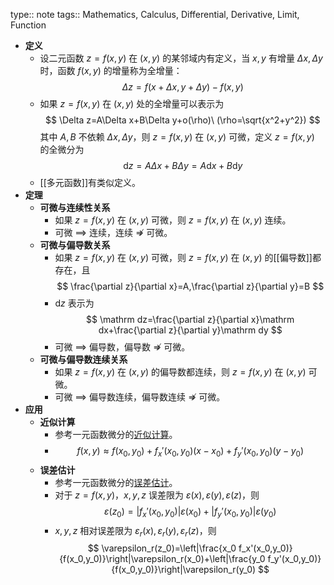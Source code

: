 type:: note
tags:: Mathematics, Calculus, Differential, Derivative, Limit, Function

- **定义**
	- 设二元函数 $z=f(x,y)$ 在 $(x,y)$ 的某邻域内有定义，当 $x,y$ 有增量 $\Delta x,\Delta y$ 时，函数 $f(x,y)$ 的增量称为全增量：
	  $$
	  \Delta z=f(x+\Delta x,y+\Delta y)-f(x,y)
	  $$
	- 如果 $z=f(x,y)$ 在 $(x,y)$ 处的全增量可以表示为
	  $$
	  \Delta z=A\Delta x+B\Delta y+o(\rho)\ (\rho=\sqrt{x^2+y^2})
	  $$
	  其中 $A,B$ 不依赖 $\Delta x,\Delta y$，则 $z=f(x,y)$ 在 $(x,y)$ 可微，定义 $z=f(x,y)$ 的全微分为
	  $$
	  \mathrm dz=A\Delta x+B\Delta y=A\mathrm dx+B\mathrm dy
	  $$
	- [[多元函数]]有类似定义。
- **定理**
	- **可微与连续性关系**
		- 如果 $z=f(x,y)$ 在 $(x,y)$ 可微，则 $z=f(x,y)$ 在 $(x,y)$ 连续。
		- 可微 $\implies$ 连续，连续 $\nRightarrow$ 可微。
	- **可微与偏导数关系**
		- 如果 $z=f(x,y)$ 在 $(x,y)$ 可微，则 $z=f(x,y)$ 在 $(x,y)$ 的[[偏导数]]都存在，且
		  $$
		  \frac{\partial z}{\partial x}=A,\frac{\partial z}{\partial y}=B
		  $$
		- $\mathrm dz$ 表示为
		  $$
		  \mathrm dz=\frac{\partial z}{\partial x}\mathrm dx+\frac{\partial z}{\partial y}\mathrm dy
		  $$
		- 可微 $\implies$ 偏导数，偏导数 $\nRightarrow$ 可微。
	- **可微与偏导数连续关系**
		- 如果 $z=f(x,y)$ 在 $(x,y)$ 的偏导数都连续，则 $z=f(x,y)$ 在 $(x,y)$ 可微。
		- 可微 $\implies$ 偏导数连续，偏导数连续 $\nRightarrow$ 可微。
- **应用**
	- **近似计算**
		- 参考一元函数微分的[近似计算](((65d987e5-19b6-4df5-80bf-ed2c7d681330)))。
		- $$
		  f(x,y)\approx f(x_0,y_0)+f_x'(x_0,y_0)(x-x_0)+f_y'(x_0,y_0)(y-y_0)
		  $$
	- **误差估计**
		- 参考一元函数微分的[误差估计](((65d987e5-4619-453a-ac1b-3e532253313a)))。
		- 对于 $z=f(x,y)$，$x,y,z$ 误差限为 $\varepsilon(x),\varepsilon(y),\varepsilon(z)$，则
		  $$
		  \varepsilon(z_0)=|f_x'(x_0,y_0)|\varepsilon(x_0)+|f_y'(x_0,y_0)|\varepsilon(y_0)
		  $$
		- $x,y,z$ 相对误差限为 $\varepsilon_r(x),\varepsilon_r(y),\varepsilon_r(z)$，则
		  $$
		  \varepsilon_r(z_0)=\left|\frac{x_0 f_x'(x_0,y_0)}{f(x_0,y_0)}\right|\varepsilon_r(x_0)+\left|\frac{y_0 f_y'(x_0,y_0)}{f(x_0,y_0)}\right|\varepsilon_r(y_0)
		  $$